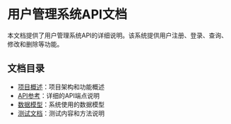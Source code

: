 # 用户管理系统API文档

本文档提供了用户管理系统API的详细说明。该系统提供用户注册、登录、查询、修改和删除等功能。

## 文档目录

- [项目概述](overview.md)：项目架构和功能概述
- [API参考](api_reference.md)：详细的API端点说明
- [数据模型](models.md)：系统使用的数据模型
- [测试文档](testing.md)：测试内容和方法说明
